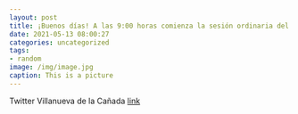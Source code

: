 ```yaml
---
layout: post
title: ¡Buenos días! A las 9:00 horas comienza la sesión ordinaria del Pleno en VillanuevaDeLaCañada. Puedes seguirla en directo a tra...
date: 2021-05-13 08:00:27
categories: uncategorized
tags:
- random
image: /img/image.jpg
caption: This is a picture
---
```

Twitter Villanueva de la Cañada [link](https://twitter.com/AytoVDLCanada/status/1392734865196474369)
